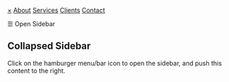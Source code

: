 <a href="javascript:void(0)" class="closebtn">×</a> [About](#) [Services](#) [Clients](#) [Contact](#)

☰ Open Sidebar

Collapsed Sidebar
-----------------

Click on the hamburger menu/bar icon to open the sidebar, and push this content to the right.
